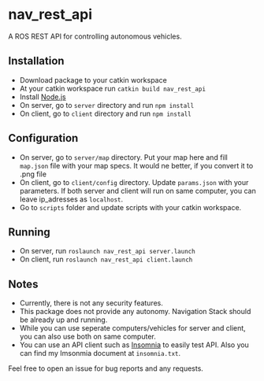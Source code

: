 # nav_rest_api
A ROS REST API for controlling autonomous vehicles.

## Installation
- Download package to your catkin workspace
- At your catkin workspace run `catkin build nav_rest_api`
- Install [Node.js](https://nodejs.org/en/download/)
- On server, go to `server` directory and run `npm install`
- On client, go to `client` directory and run `npm install`

## Configuration
- On server, go to `server/map` directory. Put your map here and fill `map.json` file with your map specs. It would ne better, if you convert it to .png file
- On client, go to `client/config` directory. Update `params.json` with your parameters. If both server and client will run on same computer, you can leave ip_adresses as `localhost`.
- Go to `scripts` folder and update scripts with your catkin workspace.

## Running
- On server, run `roslaunch nav_rest_api server.launch`
- On client, run `roslaunch nav_rest_api client.launch`

## Notes
- Currently, there is not any security features.
- This package does not provide any autonomy. Navigation Stack should be already up and running.
- While you can use seperate computers/vehicles for server and client, you can also use both on same computer.
- You can use an API client such as [Insomnia](https://insomnia.rest/) to easily test API. Also you can find my Imsonmia document at `insomnia.txt`. 

Feel free to open an issue for bug reports and any requests.
